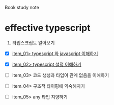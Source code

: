 Book study note 
# effective typescript

1. 타입스크립트 알아보기
- [X] [item_01> typescript 와 javascript 이해하기](/01/item_01.md)
- [X] [item_02> typescript 설정 이해하기](/01/item_02.md)
- [ ] item_03> 코드 생성과 타입이 관계 없음을 이애하기
- [ ] item_04> 구조적 타이핑에 익숙해지기
- [ ] item_05> any 타입 지양하기

